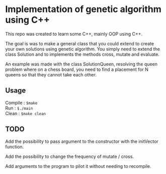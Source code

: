 # Implementation of genetic algorithm using C++

This repo was created to learn some C++, mainly OOP using C++.

The goal is was to make a general class that you could extend to create your own
solutions using genetic algorithm. You simply need to extend the class Solution
and to implements the methods cross, mutate and evaluate.

An example was made with the class SolutionQueen, resolving the queen problem
where on a chess board, you need to find a placement for N queens so that they
cannot take each other.

## Usage

Compile : ```$make```  
Run : ```$./main```  
Clean : ```$make clean```  

## TODO

Add the possibility to pass argument to the constructor with the initVector function.

Add the possibility to change the frequency of mutate / cross.

Add arguments to the program to pilot it without needing to recompile.